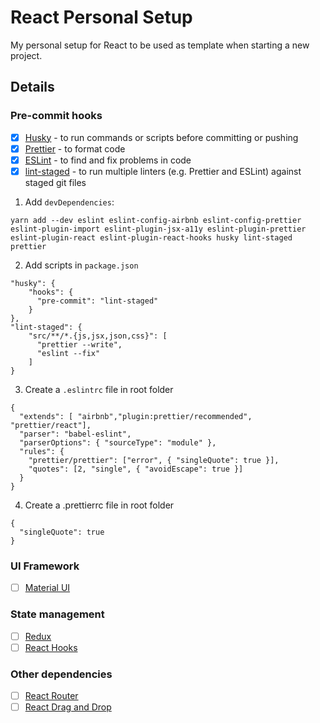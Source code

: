 # React Personal Setup

My personal setup for React to be used as template when starting a new project.

## Details

### Pre-commit hooks
- [x] [Husky](https://github.com/typicode/husky) - to run commands or scripts before committing or pushing
- [x] [Prettier](https://prettier.io/docs/en/precommit.html) - to format code
- [x] [ESLint](https://eslint.org/docs/user-guide/getting-started) - to find and fix problems in code
- [x] [lint-staged](https://github.com/okonet/lint-staged) - to run multiple linters (e.g. Prettier and ESLint) against staged git files

1) Add `devDependencies`: 
```
yarn add --dev eslint eslint-config-airbnb eslint-config-prettier eslint-plugin-import eslint-plugin-jsx-a11y eslint-plugin-prettier eslint-plugin-react eslint-plugin-react-hooks husky lint-staged prettier
```

2) Add scripts in `package.json`
```
"husky": {
    "hooks": {
      "pre-commit": "lint-staged"
    }
},
"lint-staged": {
    "src/**/*.{js,jsx,json,css}": [
      "prettier --write",
      "eslint --fix"
    ]
}
```
3) Create a `.eslintrc` file in root folder
```
{
  "extends": [ "airbnb","plugin:prettier/recommended", "prettier/react"],
  "parser": "babel-eslint",
  "parserOptions": { "sourceType": "module" },
  "rules": {
    "prettier/prettier": ["error", { "singleQuote": true }],
    "quotes": [2, "single", { "avoidEscape": true }]
  }
}
```
4) Create a .prettierrc file in root folder
```
{
  "singleQuote": true
}
```

### UI Framework
- [ ] [Material UI](https://material-ui.com/)

### State management
- [ ] [Redux](https://redux.js.org/)
- [ ] [React Hooks](https://reactjs.org/docs/hooks-overview.html)

### Other dependencies
- [ ] [React Router](https://reactrouter.com/web/guides/quick-start)
- [ ] [React Drag and Drop](https://react-dnd.github.io/react-dnd/examples/tutorial)
